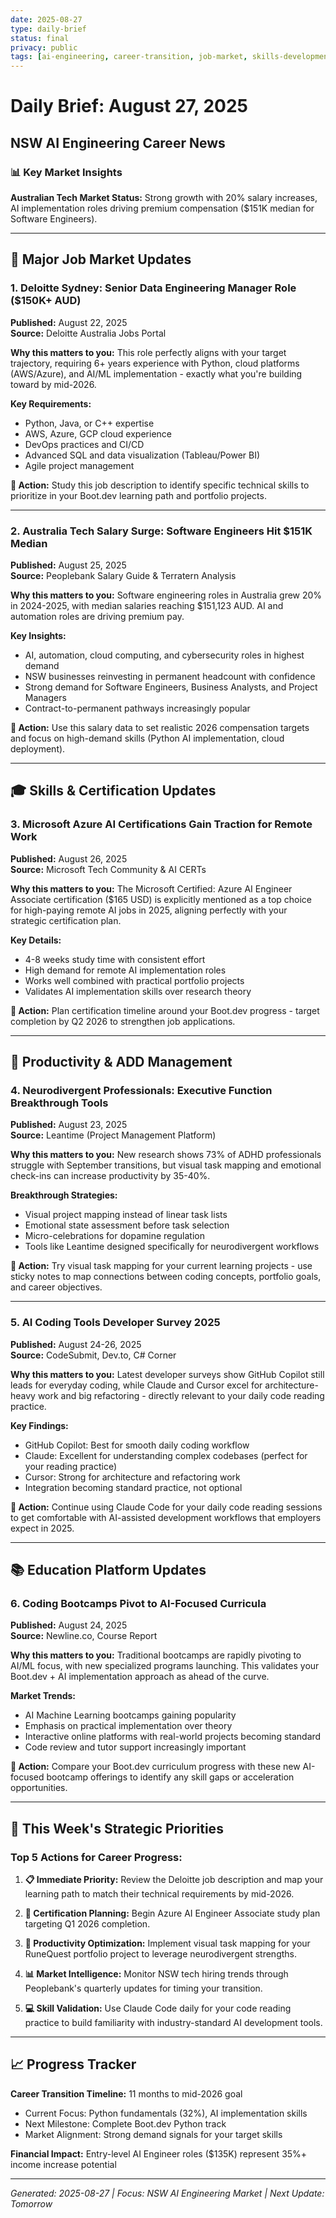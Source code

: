 ```yaml
---
date: 2025-08-27
type: daily-brief
status: final
privacy: public
tags: [ai-engineering, career-transition, job-market, skills-development, productivity]
---
```


# Daily Brief: August 27, 2025 
## NSW AI Engineering Career News

### 📊 Key Market Insights

**Australian Tech Market Status:** Strong growth with 20% salary increases, AI implementation roles driving premium compensation ($151K median for Software Engineers).

---

## 💼 Major Job Market Updates

### 1. Deloitte Sydney: Senior Data Engineering Manager Role ($150K+ AUD)
**Published:** August 22, 2025  
**Source:** Deloitte Australia Jobs Portal

**Why this matters to you:** This role perfectly aligns with your target trajectory, requiring 6+ years experience with Python, cloud platforms (AWS/Azure), and AI/ML implementation - exactly what you're building toward by mid-2026.

**Key Requirements:**
- Python, Java, or C++ expertise  
- AWS, Azure, GCP cloud experience
- DevOps practices and CI/CD
- Advanced SQL and data visualization (Tableau/Power BI)
- Agile project management

**🎯 Action:** Study this job description to identify specific technical skills to prioritize in your Boot.dev learning path and portfolio projects.

---

### 2. Australia Tech Salary Surge: Software Engineers Hit $151K Median
**Published:** August 25, 2025  
**Source:** Peoplebank Salary Guide & Terratern Analysis

**Why this matters to you:** Software engineering roles in Australia grew 20% in 2024-2025, with median salaries reaching $151,123 AUD. AI and automation roles are driving premium pay.

**Key Insights:**
- AI, automation, cloud computing, and cybersecurity roles in highest demand
- NSW businesses reinvesting in permanent headcount with confidence
- Strong demand for Software Engineers, Business Analysts, and Project Managers
- Contract-to-permanent pathways increasingly popular

**🎯 Action:** Use this salary data to set realistic 2026 compensation targets and focus on high-demand skills (Python AI implementation, cloud deployment).

---

## 🎓 Skills & Certification Updates

### 3. Microsoft Azure AI Certifications Gain Traction for Remote Work
**Published:** August 26, 2025  
**Source:** Microsoft Tech Community & AI CERTs

**Why this matters to you:** The Microsoft Certified: Azure AI Engineer Associate certification ($165 USD) is explicitly mentioned as a top choice for high-paying remote AI jobs in 2025, aligning perfectly with your strategic certification plan.

**Key Details:**
- 4-8 weeks study time with consistent effort
- High demand for remote AI implementation roles
- Works well combined with practical portfolio projects
- Validates AI implementation skills over research theory

**🎯 Action:** Plan certification timeline around your Boot.dev progress - target completion by Q2 2026 to strengthen job applications.

---

## 🧠 Productivity & ADD Management

### 4. Neurodivergent Professionals: Executive Function Breakthrough Tools
**Published:** August 23, 2025  
**Source:** Leantime (Project Management Platform)

**Why this matters to you:** New research shows 73% of ADHD professionals struggle with September transitions, but visual task mapping and emotional check-ins can increase productivity by 35-40%.

**Breakthrough Strategies:**
- Visual project mapping instead of linear task lists
- Emotional state assessment before task selection
- Micro-celebrations for dopamine regulation
- Tools like Leantime designed specifically for neurodivergent workflows

**🎯 Action:** Try visual task mapping for your current learning projects - use sticky notes to map connections between coding concepts, portfolio goals, and career objectives.

---

### 5. AI Coding Tools Developer Survey 2025
**Published:** August 24-26, 2025  
**Source:** CodeSubmit, Dev.to, C# Corner

**Why this matters to you:** Latest developer surveys show GitHub Copilot still leads for everyday coding, while Claude and Cursor excel for architecture-heavy work and big refactoring - directly relevant to your daily code reading practice.

**Key Findings:**
- GitHub Copilot: Best for smooth daily coding workflow
- Claude: Excellent for understanding complex codebases (perfect for your reading practice)
- Cursor: Strong for architecture and refactoring work
- Integration becoming standard practice, not optional

**🎯 Action:** Continue using Claude Code for your daily code reading sessions to get comfortable with AI-assisted development workflows that employers expect in 2025.

---

## 📚 Education Platform Updates

### 6. Coding Bootcamps Pivot to AI-Focused Curricula
**Published:** August 24, 2025  
**Source:** Newline.co, Course Report

**Why this matters to you:** Traditional bootcamps are rapidly pivoting to AI/ML focus, with new specialized programs launching. This validates your Boot.dev + AI implementation approach as ahead of the curve.

**Market Trends:**
- AI Machine Learning bootcamps gaining popularity
- Emphasis on practical implementation over theory
- Interactive online platforms with real-world projects becoming standard
- Code review and tutor support increasingly important

**🎯 Action:** Compare your Boot.dev curriculum progress with these new AI-focused bootcamp offerings to identify any skill gaps or acceleration opportunities.

---

## 🚀 This Week's Strategic Priorities

### Top 5 Actions for Career Progress:

1. **📋 Immediate Priority:** Review the Deloitte job description and map your learning path to match their technical requirements by mid-2026.

2. **🏅 Certification Planning:** Begin Azure AI Engineer Associate study plan targeting Q1 2026 completion.

3. **🧩 Productivity Optimization:** Implement visual task mapping for your RuneQuest portfolio project to leverage neurodivergent strengths.

4. **📊 Market Intelligence:** Monitor NSW tech hiring trends through Peoplebank's quarterly updates for timing your transition.

5. **💻 Skill Validation:** Use Claude Code daily for your code reading practice to build familiarity with industry-standard AI development tools.

---

## 📈 Progress Tracker

**Career Transition Timeline:** 11 months to mid-2026 goal
- Current Focus: Python fundamentals (32%), AI implementation skills
- Next Milestone: Complete Boot.dev Python track
- Market Alignment: Strong demand signals for your target skills

**Financial Impact:** Entry-level AI Engineer roles ($135K) represent 35%+ income increase potential

---

*Generated: 2025-08-27 | Focus: NSW AI Engineering Market | Next Update: Tomorrow*